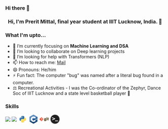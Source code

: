 ### Hi there 👋

<!--
**PreritSM/PreritSM** is a ✨ _special_ ✨ repository because its `README.md` (this file) appears on your GitHub profile.
-->
### <div align="center">Hi, I'm Prerit Mittal, final year student at IIIT Lucknow, India. 🚀</div>


### What I'm upto...
- 🔭 I’m currently focusing on **Machine Learning and DSA**
- 👯 I’m looking to collaborate on Deep learning projects
- 🤔 I’m looking for help with Transformers (NLP)
- 📫 How to reach me: [Mail](https://mail.google.com/mail/u/0/#inbox)
- 😄 Pronouns: He/him
- ⚡ Fun fact: The computer "bug" was named after a literal bug found in a computer.
- :balance_scale: Recreational Activities - I was the Co-ordinator of the Zephyr, Dance Soc of IIIT Lucknow and a state level basketball player :basketball:

### Skills
<code><img align="center" height="30" src="https://avatars.githubusercontent.com/u/15658638?s=200&v=4"></code>
<code><img align="center" height="30" src="https://avatars.githubusercontent.com/u/2452804?s=200&v=4"></code>
<code><img align="center" height="30" src="https://raw.githubusercontent.com/github/explore/80688e429a7d4ef2fca1e82350fe8e3517d3494d/topics/python/python.png"></code>
<code><img align="center" height="30" src="https://raw.githubusercontent.com/github/explore/80688e429a7d4ef2fca1e82350fe8e3517d3494d/topics/cpp/cpp.png"></code>
<code><img align="center" height="30" src="https://raw.githubusercontent.com/github/explore/80688e429a7d4ef2fca1e82350fe8e3517d3494d/topics/git/git.png"></code>
<code><img align="center" height="30" src="https://raw.githubusercontent.com/github/explore/80688e429a7d4ef2fca1e82350fe8e3517d3494d/topics/terminal/terminal.png"></code>

